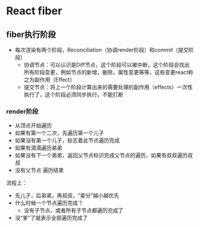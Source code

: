 # React fiber



## fiber执行阶段

- 每次渲染有两个阶段，Reconciliation（协调render阶段）和commit（提交阶段）
  - 协调节点：可以认识是Diff节点，这个阶段可以被中断，这个阶段会找出所有阶段变更，例如节点的新增，删除，属性变更等等，这些变更react称之为副作用（Effect）
  - 提交节点：将上一个阶段计算出来的需要处理的副作用（effects）一次性执行了，这个阶段必须同步执行，不能打断

### render阶段

- 从顶点开始遍历
- 如果有第一个二次，先遍历第一个儿子
- 如果没有第一个儿子，标志着此节点遍历完成
- 如果有滴滴遍历弟弟
- 如果没有下一个弟弟，返回父节点标识完成父节点的遍历，如果有叔叔遍历叔叔
- 没有父节点 遍历结束

流程上：

- 先儿子，后弟弟，再叔叔，“辈分”越小越优先
- 什么时候一个节点遍历完成？
  - 没有子节点，或者所有子节点都遍历完成了
- 没“爹”了就表示全部遍历完成了



















